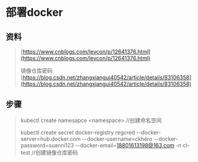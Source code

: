 # 部署docker

## 资料

> [https://www.cnblogs.com/levcon/p/12641376.html](https://www.cnblogs.com/levcon/p/12641376.html)
>
> 镜像仓库密码 [https://blog.csdn.net/zhangxiangui40542/article/details/83106358](https://blog.csdn.net/zhangxiangui40542/article/details/83106358)

## 步骤

> kubectl create namesapce &lt;namespace&gt;  //创建命名空间
>
> kubectl create secret docker-registry regcred --docker-server=hub.docker.com --docker-username=ckhero --docker-password=suanni123 --docker-email=18801613198@163.com -n cl-test    //创建镜像仓库密码



